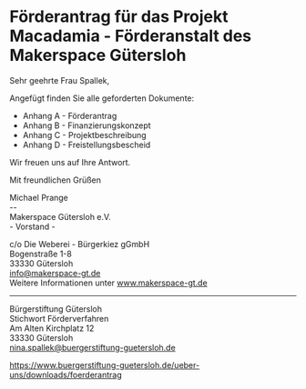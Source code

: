 # Förderantrag für das Projekt Macadamia - Förderanstalt des Makerspace Gütersloh

Sehr geehrte Frau Spallek,



Angefügt finden Sie alle geforderten Dokumente:
* Anhang A - Förderantrag
* Anhang B - Finanzierungskonzept
* Anhang C - Projektbeschreibung
* Anhang D - Freistellungsbescheid

Wir freuen uns auf Ihre Antwort.

Mit freundlichen Grüßen

Michael Prange  
\-\-  
Makerspace Gütersloh e.V.  
\- Vorstand -  

c/o Die Weberei - Bürgerkiez gGmbH  
Bogenstraße 1-8  
33330 Gütersloh  
info@makerspace-gt.de  
Weitere Informationen unter www.makerspace-gt.de

---

Bürgerstiftung Gütersloh  
Stichwort Förderverfahren  
Am Alten Kirchplatz 12  
33330 Gütersloh  
nina.spallek@buergerstiftung-guetersloh.de

https://www.buergerstiftung-guetersloh.de/ueber-uns/downloads/foerderantrag